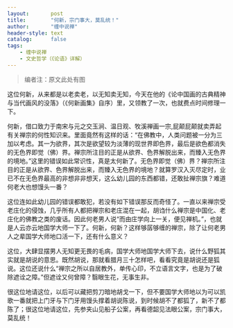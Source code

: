 ```yaml
---
layout:       post
title:        "何新，宗门事大，莫乱统！"
author:       "缠中说禅"
header-style: text
catalog:      false
tags:
    - 缠中说禅
    - 文史哲学（《论语》详解）
---
```


> 编者注：原文此处有图



这位何新，从来都是以老卖老，以无知卖无知，今天在他的《论中国画的古典精神与当代画风的没落》（《何新画集》自序）里，又领教了一次，也就费点时间修理一下。



何新，借口致力于南宋与元之交玉涧、温日观、牧溪禅画一宗,屁颠屁颠就卖弄起有关禅宗的何性知识来。里面竟然有这样的话：“在佛教中，人类问题被一分为三加以考虑。其一为欲界，其次是欲望较为淡薄的现世界即色界，最后是欲色都消失的无色界即觉（佛）界。禅宗所注目的正是从欲界、色界解脱出来，而臻入无色界的境地。”这里的错误如此常识性，真是太何新了。无色界即觉（佛）界？禅宗所注目的正是从欲界、色界解脱出来，而臻入无色界的境地？就算罗汉入灭尽定时，业已不在无色界最高的非想非非想天，这么幼儿园的东西都错，还敢扯禅宗旗？难道何老大也想馒头一番？



这位连如此幼儿园的错误都敢犯，若没有如下错误那反而奇怪了。一直以来禅宗受老庄化的侵蚀，几乎所有人都把禅宗和老庄混在一起，胡诌什么禅宗是中国化、老庄化的佛教之类的废话。因此何老男人说“而由庄学向上一关，便见禅机。”，也就是人云亦云地国学大师一下了。何新，何新？这样够孱够缠的禅宗，除了让何老男人之辈国学大师地口活一下，还有什么意义？



这位，大肆显摆男人无知更无畏的毛病，国学大师地国学大师下去，说什么野狐其实就是胡说的意思。既然胡说，那就看腊月三十怎样吧，看看究竟是胡说还是狐说。这位还说什么“禅宗之所以自居教外，单传心印，不立语言文字，也是为了破除遮诠之障。”但遮诠又何曾障？翳眼生花，无事生非。



很这位地请这位，以后可以藏把剪刀暗地胡戈一下，但不要国学大师地以为可以凯歌一番就把上门牙与下门牙用馒头撑着胡说陈说，到时候胡不了都狐了，新不了都陈了；很这位地请这位，先参夹山见船子公案，再看德韶见法眼公案，宗门事大，莫乱统！
